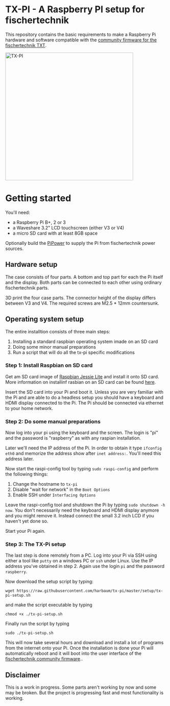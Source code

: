 # TX-PI - A Raspberry PI setup for fischertechnik

This repository contains the basic requirements to make a Raspberry Pi
hardware and software compatible with the [community firmware
for the fischertechnik TXT](http://cfw.ftcommunity.de/).

<img src="https://raw.githubusercontent.com/harbaum/tx-pi/master/images/display32_1.jpg" alt="TX-PI" width="400" style="width: 400px;"/>

# Getting started

You'll need:

  - a Raspberry Pi B+, 2 or 3
  - a Waveshare 3.2" LCD touchscreen (either V3 or V4)
  - a micro SD card with at least 8GB space

Optionally build the [PiPower](https://github.com/harbaum/tx-pi/tree/master/pipower) to supply the Pi from fischertechnik power sources.

## Hardware setup

The case consists of four parts. A bottom and top part for each the
Pi itself and the display. Both parts can be connected to each other
using ordinary fischertechnik parts.

3D print the four case parts. The connector height of the display
differs between V3 and V4. The required screws are M2.5 * 12mm
countersunk.

## Operating system setup

The entire installtion consists of three main steps:

  1. Installing a standard raspbian operating system imade on an SD card
  2. Doing some minor manual preparations
  3. Run a script that will do all the tx-pi specific modifications

### Step 1: Install Raspbian on SD card

Get am SD card image of [Raspbian Jessie
Lite](http://downloads.raspberrypi.org/raspbian_lite/images/raspbian_lite-2017-07-05/)
and install it onto SD card. More information on installinf rasbian on
an SD card can be found
[here](https://www.raspberrypi.org/documentation/installation/installing-images/README.md).

Insert the SD card into your Pi and boot it. Unless you are very
familiar with the Pi and are able to do a headless setup you should
have a keyboard and HDMI display connected to the Pi. The Pi should be
connected via ethernet to your home network.

### Step 2: Do some manual preparations

Now log into your pi using the keyboard and the screen. The login is "pi" and the password
is "raspberry" as with any raspian installation.

Later we'll need the IP address of the Pi. In order to obtain it type ```ifconfig eth0``` and
memorize the address show after ```inet address:```. You'll need this address later.

Now start the raspi-config tool by typing ```sudo raspi-config``` and
perform the following things:

  1. Change the hostname to ```tx-pi```
  2. Disable "wait for network" in the ```Boot Options```
  3. Enable SSH under ```Interfacing Options```

Leave the raspi-config tool and shutdown the Pi by typing ```sudo
shutdown -h now```. You don't necessarily need the keyboard and HDMI
display anymore and you might remove it. Instead connect the small 3.2
inch LCD if you haven't yet done so.

Start your Pi again.

### Step 3: The TX-Pi setup

The last step is done remotely from a PC. Log into your Pi via SSH
using either a tool like ```putty``` on a windows PC or ```ssh```
under Linux. Use the IP address you've obtained in step 2. Again use
the login ```pi``` and the password ```raspberry```.

Now download the setup script by typing:

```
wget https://raw.githubusercontent.com/harbaum/tx-pi/master/setup/tx-pi-setup.sh
```

and make the script executable by typing
```
chmod +x ./tx-pi-setup.sh
```

Finally run the script by typing
```
sudo ./tx-pi-setup.sh
```

This will now take several hours and download and install a lot of
programs from the internet onto your Pi. Once the installation is done
your Pi will automatically reboot and it will boot into the user
interface of the [fischertechnik community
firmware](http://cfw.ftcommunity.de/)..

## Disclaimer

This is a work in progress. Some parts aren't working by now and some may
be broken. But the project is progressing fast and most functionality is
working.
